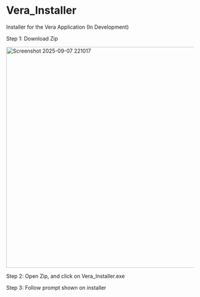 # Vera_Installer
Installer for the Vera Application (In Development)

Step 1: Download Zip

<img width="1244" height="591" alt="Screenshot 2025-09-07 221017" src="https://github.com/user-attachments/assets/8e3d798f-7153-4ba7-a263-4fa9a8e33742" />


Step 2: Open Zip, and click on Vera_Installer.exe

Step 3: Follow prompt shown on installer


